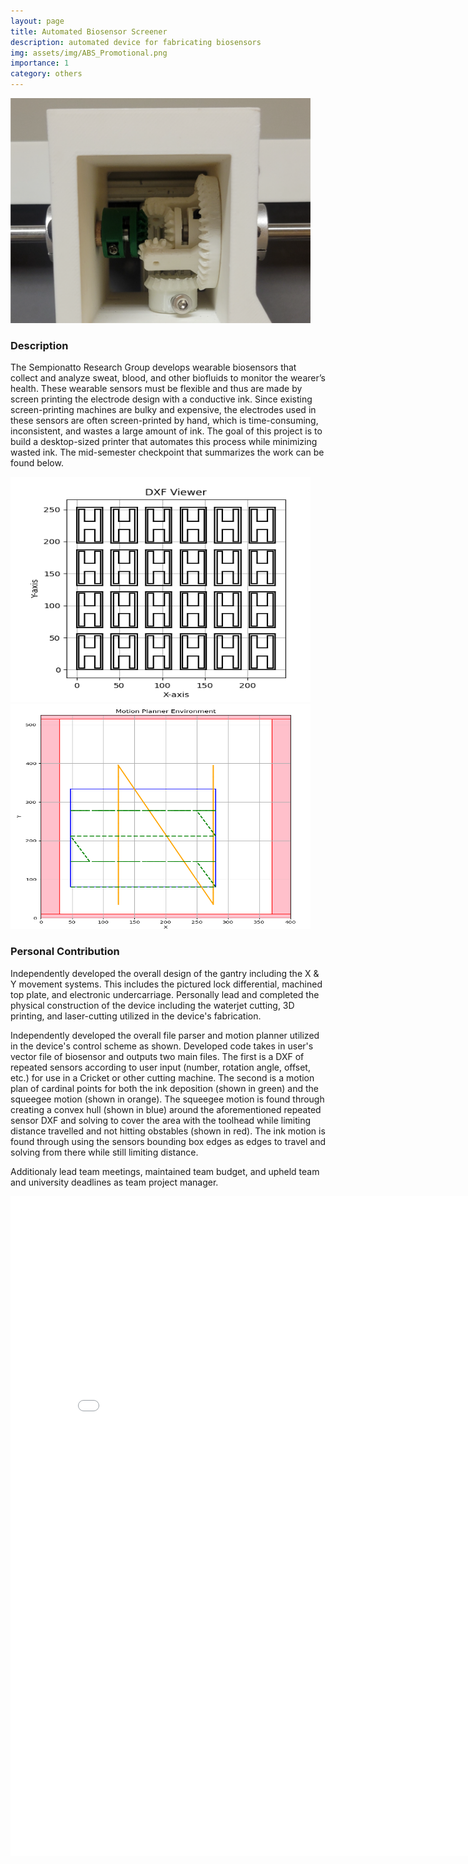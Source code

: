 ```yaml
---
layout: page
title: Automated Biosensor Screener
description: automated device for fabricating biosensors
img: assets/img/ABS_Promotional.png
importance: 1
category: others
---
```


<img title="differential" alt="differential" src="/assets/img/ABS_Differential.png" width="480" height = "360">

### Description

The Sempionatto Research Group develops wearable biosensors that collect and analyze sweat, blood, and other biofluids to monitor the wearer’s health. These wearable sensors must be flexible and thus are made by screen printing the electrode design with a conductive ink. Since existing screen-printing machines are bulky and expensive, the electrodes used in these sensors are often screen-printed by hand, which is time-consuming, inconsistent, and wastes a large amount of ink. The goal of this project is to build a desktop-sized printer that automates this process while minimizing wasted ink. The mid-semester checkpoint that summarizes the work can be found below.

<img title="ABS Repeated Dxf" alt="ABS Repeated DXF" src="/assets/img/ABS_Repeated_DXF.png" width="480" height = "360">
<img title="ABS Motion Plan" alt="ABS Motion Plan" src="/assets/img/ABS_Motion_Plan.png" width="480" height = "360">

### Personal Contribution

Independently developed the overall design of the gantry including the X & Y movement systems. This includes the pictured lock differential, machined top plate, and electronic undercarriage. Personally lead and completed the physical construction of the device including the waterjet cutting, 3D printing, and laser-cutting utilized in the device's fabrication. <br>

Independently developed the overall file parser and motion planner utilized in the device's control scheme as shown. Developed code takes in user's vector file of biosensor and outputs two main files. The first is a DXF of repeated sensors according to user input (number, rotation angle, offset, etc.) for use in a Cricket or other cutting machine. The second is a motion plan of cardinal points for both the ink deposition (shown in green) and the squeegee motion (shown in orange). The squeegee motion is found through creating a convex hull (shown in blue) around the aforementioned repeated sensor DXF and solving to cover the area with the toolhead while limiting distance travelled and not hitting obstables (shown in red). The ink motion is found through using the sensors bounding box edges as edges to travel and solving from there while still limiting distance.

Additionaly lead team meetings, maintained team budget, and upheld team and university deadlines as team project manager. <br>

<embed src="/assets/pdf/ABS_Checkpoint.pdf" width="816px" height="1056px" />
